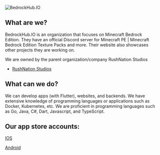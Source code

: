 ![BedrockHub.IO](https://user-images.githubusercontent.com/24614527/233809161-f4e5c33c-d023-41c8-9959-0c10e2d3881a.png)


## What are we?
BedrockHub.IO is an organization that focuses on Minecraft Bedrock Edition. They have an official Discord server for Minecraft PE | Minecraft Bedrock Edition Texture Packs and more. Their website also showcases other projects they are working on.

We are owned by the parent organization/company RushNation Studios

- [RushNation Studios](https://rushnation.net) 
## What can we do?
We can develop apps (with Flutter), websites, and backends. We have extensive knowledge of programming languages or applications such as Docker, Kubernetes, etc. We are proficient in programming languages such as Go, Java, C#, Dart, Javascript, and TypeScript.

## Our app store accounts:
[IOS](https://apps.apple.com/us/developer/rushnation-studios/id1546403663=)

[Android](https://play.google.com/store/apps/dev?id=8473970092605055225&hl=gsw&gl=US)
